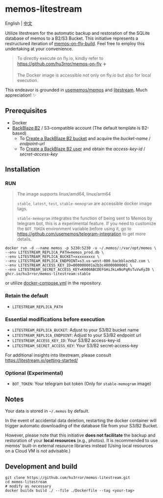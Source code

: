 # memos-litestream

English | [中文](README_zh-CN.md)

Utilize litestream for the automatic backup and restoration of the SQLite database of memos to a B2/S3 Bucket. This initiative represents a restructured iteration of [memos-on-fly-build](https://github.com/hu3rror/memos-on-fly-build). Feel free to employ this undertaking at your convenience.

> To directly execute on fly.io, kindly refer to https://github.com/hu3rror/memos-on-fly ✈️
>
> The Docker image is accessible not only on fly.io but also for local execution.

This endeavor is grounded in [usememos/memos](https://github.com/usememos/memos) and [litestream](https://github.com/benbjohnson/litestream). Much appreciation! ✨

## Prerequisites

- Docker
- [BackBlaze B2](https://www.backblaze.com/) / S3-compatible account (The default template is B2-based)
  - To [Create a BackBlaze B2 bucket](https://litestream.io/guides/backblaze/#create-a-bucket) and acquire the _bucket-name_ / _endpoint-url_
  - To [Create a BackBlaze B2 user](https://litestream.io/guides/backblaze/#create-a-user) and obtain the _access-key-id_ / _secret-access-key_

## Installation

### RUN

> The image supports linux/amd64, linux/arm64
>
> `stable`, `latest`, `test`, `stable-memogram` are accessible docker image tags.
>
> `stable-memogram` integrates the function of being sent to Memos by telegram bot, this is a experimental feature. If you need to customize the `BOT_TOKEN` environment variable before using it, go to https://github.com/usememos/telegram-integration to get more details.

```shell
docker run -d --name memos -p 5230:5230 -v ~/.memos/:/var/opt/memos \
--env LITESTREAM_REPLICA_PATH=memos_prod.db \
--env LITESTREAM_REPLICA_BUCKET=xxxxxxxxx \
--env LITESTREAM_REPLICA_ENDPOINT=s3.us-west-000.backblazeb2.com \
--env LITESTREAM_ACCESS_KEY_ID=000000001a2b3c40000000001 \
--env LITESTREAM_SECRET_ACCESS_KEY=K000ABCDEFGHiJkLmNoPqRsTuVwXyZ0 \
ghcr.io/hu3rror/memos-litestream:stable
```

or utilize [docker-compose.yml](./docker-compose.yml) in the repository.

### Retain the default

- `LITESTREAM_REPLICA_PATH`

### Essential modifications before execution

- `LITESTREAM_REPLICA_BUCKET`: Adjust to your S3/B2 bucket name
- `LITESTREAM_REPLICA_ENDPOINT`: Adjust to your S3/B2 endpoint url
- `LITESTREAM_ACCESS_KEY_ID`: Your S3/B2 access-key-id
- `LITESTREAM_SECRET_ACCESS_KEY`: Your S3/B2 secret-access-key

For additional insights into litestream, please consult https://litestream.io/getting-started/

### Optional (Experimental)

- `BOT_TOKEN`: Your telegram bot token (Only for `stable-memogram` image)

## Notes

Your data is stored in `~/.memos` by default.

In the event of accidental data deletion, restarting the docker container will trigger automatic downloading of the database file from your S3/B2 Bucket.

However, please note that this initiative **does not facilitate** the backup and restoration of your **local resources** (e.g., photos). It is recommended to use memos' built-in external resource libraries instead (Using local resources on a Cloud VM is not advisable.)

## Development and build

```shell
git clone https://github.com/hu3rror/memos-litestream.git
cd memos-litestream
# modify as necessary
docker buildx build ./ --file ./Dockerfile --tag <your-tag>
```
